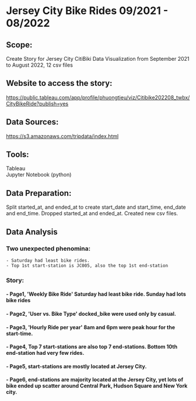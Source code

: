 # Jersey City Bike Rides 09/2021 - 08/2022

## Scope: 
Create Story for Jersey City CitiBiki Data Visualization from September 2021 to August 2022, 12 csv files

## Website to access the story: 
https://public.tableau.com/app/profile/phuongtieu/viz/Citibike202208_twbx/CityBikeRide?publish=yes

## Data Sources:
https://s3.amazonaws.com/tripdata/index.html

## Tools:
Tableau<br>
Jupyter Notebook (python)

## Data Preparation:
Split started_at, and  ended_at to create start_date and start_time, end_date and end_time.
Dropped started_at and ended_at.
Created new csv files.

## Data Analysis

### Two unexpected phenomina:

    - Saturday had least bike rides.
    - Top 1st start-station is JC005, also the top 1st end-station

### Story:
#### - Page1, 'Weekly Bike Ride' Saturday had least bike ride.  Sunday had lots bike rides
#### - Page2, 'User vs. Bike Type' docked_bike were used only by casual.
#### - Page3, 'Hourly Ride per year' 8am and 6pm were peak hour for the start-time.
#### - Page4, Top 7 start-stations are also top 7 end-stations. Bottom 10th end-station had very few rides.
#### - Page5, start-stations are mostly located at Jersey City.
#### - Page6, end-stations are majority located at the Jersey City, yet lots of bike ended up scatter around Central Park, Hudson Square and New York city.
